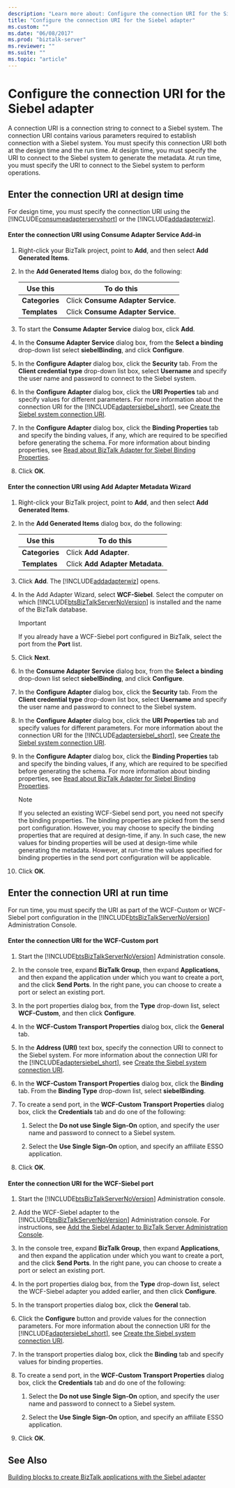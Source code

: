 ```yaml
---
description: "Learn more about: Configure the connection URI for the Siebel adapter"
title: "Configure the connection URI for the Siebel adapter"
ms.custom: ""
ms.date: "06/08/2017"
ms.prod: "biztalk-server"
ms.reviewer: ""
ms.suite: ""
ms.topic: "article"
---
```

# Configure the connection URI for the Siebel adapter
A connection URI is a connection string to connect to a Siebel system. The connection URI contains various parameters required to establish connection with a Siebel system. You must specify this connection URI both at the design time and the run time. At design time, you must specify the URI to connect to the Siebel system to generate the metadata. At run time, you must specify the URI to connect to the Siebel system to perform operations.  

## Enter the connection URI at design time  
 For design time, you must specify the connection URI using the [!INCLUDE[consumeadapterservshort](../../includes/consumeadapterservshort-md.md)] or the [!INCLUDE[addadapterwiz](../../includes/addadapterwiz-md.md)].  

#### Enter the connection URI using Consume Adapter Service Add-in  

1. Right-click your BizTalk project, point to **Add**, and then select **Add Generated Items**.  

2. In the **Add Generated Items** dialog box, do the following:  


   |    Use this    |             To do this             |
   |----------------|------------------------------------|
   | **Categories** | Click **Consume Adapter Service**. |
   | **Templates**  | Click **Consume Adapter Service**. |


3. To start the **Consume Adapter Service** dialog box, click **Add**.  

4. In the **Consume Adapter Service** dialog box, from the **Select a binding** drop-down list select **siebelBinding**, and click **Configure**.  

5. In the **Configure Adapter** dialog box, click the **Security** tab. From the **Client credential type** drop-down list box, select **Username** and specify the user name and password to connect to the Siebel system.  

6. In the **Configure Adapter** dialog box, click the **URI Properties** tab and specify values for different parameters. For more information about the connection URI for the [!INCLUDE[adaptersiebel_short](../../includes/adaptersiebel-short-md.md)], see [Create the Siebel system connection URI](../../adapters-and-accelerators/adapter-siebel/create-the-siebel-system-connection-uri.md).  

7. In the **Configure Adapter** dialog box, click the **Binding Properties** tab and specify the binding values, if any, which are required to be specified before generating the schema. For more information about binding properties, see [Read about BizTalk Adapter for Siebel Binding Properties](../../adapters-and-accelerators/adapter-siebel/read-about-biztalk-adapter-for-siebel-binding-properties.md).  

8. Click **OK**.  

#### Enter the connection URI using Add Adapter Metadata Wizard  

1. Right-click your BizTalk project, point to **Add**, and then select **Add Generated Items**.  

2. In the **Add Generated Items** dialog box, do the following:  


   |    Use this    |           To do this            |
   |----------------|---------------------------------|
   | **Categories** |     Click **Add Adapter**.      |
   | **Templates**  | Click **Add Adapter Metadata**. |


3. Click **Add**. The [!INCLUDE[addadapterwiz](../../includes/addadapterwiz-md.md)] opens.  

4. In the Add Adapter Wizard, select **WCF-Siebel**. Select the computer on which [!INCLUDE[btsBizTalkServerNoVersion](../../includes/btsbiztalkservernoversion-md.md)] is installed and the name of the BizTalk database.  

   > [!IMPORTANT]
   >  If you already have a WCF-Siebel port configured in BizTalk, select the port from the **Port** list.  

5. Click **Next**.  

6. In the **Consume Adapter Service** dialog box, from the **Select a binding** drop-down list select **siebelBinding**, and click **Configure**.  

7. In the **Configure Adapter** dialog box, click the **Security** tab. From the **Client credential type** drop-down list box, select **Username** and specify the user name and password to connect to the Siebel system.  

8. In the **Configure Adapter** dialog box, click the **URI Properties** tab and specify values for different parameters. For more information about the connection URI for the [!INCLUDE[adaptersiebel_short](../../includes/adaptersiebel-short-md.md)], see [Create the Siebel system connection URI](../../adapters-and-accelerators/adapter-siebel/create-the-siebel-system-connection-uri.md).  

9. In the **Configure Adapter** dialog box, click the **Binding Properties** tab and specify the binding values, if any, which are required to be specified before generating the schema. For more information about binding properties, see [Read about BizTalk Adapter for Siebel Binding Properties](../../adapters-and-accelerators/adapter-siebel/read-about-biztalk-adapter-for-siebel-binding-properties.md).  

    > [!NOTE]
    >  If you selected an existing WCF-Siebel send port, you need not specify the binding properties. The binding properties are picked from the send port configuration. However, you may choose to specify the binding properties that are required at design-time, if any. In such case, the new values for binding properties will be used at design-time while generating the metadata. However, at run-time the values specified for binding properties in the send port configuration will be applicable.  

10. Click **OK**.  

## Enter the connection URI at run time  
 For run time, you must specify the URI as part of the WCF-Custom or WCF-Siebel port configuration in the [!INCLUDE[btsBizTalkServerNoVersion](../../includes/btsbiztalkservernoversion-md.md)] Administration Console.  

#### Enter the connection URI for the WCF-Custom port  

1. Start the [!INCLUDE[btsBizTalkServerNoVersion](../../includes/btsbiztalkservernoversion-md.md)] Administration console.  

2. In the console tree, expand **BizTalk Group**, then expand **Applications**, and then expand the application under which you want to create a port, and the click **Send Ports**. In the right pane, you can choose to create a port or select an existing port.  

3. In the port properties dialog box, from the **Type** drop-down list, select **WCF-Custom**, and then click **Configure**.  

4. In the **WCF-Custom Transport Properties** dialog box, click the **General** tab.  

5. In the **Address (URI)** text box, specify the connection URI to connect to the Siebel system. For more information about the connection URI for the [!INCLUDE[adaptersiebel_short](../../includes/adaptersiebel-short-md.md)], see [Create the Siebel system connection URI](../../adapters-and-accelerators/adapter-siebel/create-the-siebel-system-connection-uri.md).  

6. In the **WCF-Custom Transport Properties** dialog box, click the **Binding** tab. From the **Binding Type** drop-down list, select **siebelBinding**.  

7. To create a send port, in the **WCF-Custom Transport Properties** dialog box, click the **Credentials** tab and do one of the following:  

   1.  Select the **Do not use Single Sign-On** option, and specify the user name and password to connect to a Siebel system.  

   2.  Select the **Use Single Sign-On** option, and specify an affiliate ESSO application.  

8. Click **OK**.  

#### Enter the connection URI for the WCF-Siebel port  

1. Start the [!INCLUDE[btsBizTalkServerNoVersion](../../includes/btsbiztalkservernoversion-md.md)] Administration console.  

2. Add the WCF-Siebel adapter to the [!INCLUDE[btsBizTalkServerNoVersion](../../includes/btsbiztalkservernoversion-md.md)] Administration console. For instructions, see [Add the Siebel Adapter to BizTalk Server Administration Console](../../adapters-and-accelerators/adapter-siebel/add-the-siebel-adapter-to-biztalk-server-administration-console.md).  

3. In the console tree, expand **BizTalk Group**, then expand **Applications**, and then expand the application under which you want to create a port, and the click **Send Ports**. In the right pane, you can choose to create a port or select an existing port.  

4. In the port properties dialog box, from the **Type** drop-down list, select the WCF-Siebel adapter you added earlier, and then click **Configure**.  

5. In the transport properties dialog box, click the **General** tab.  

6. Click the **Configure** button and provide values for the connection parameters. For more information about the connection URI for the [!INCLUDE[adaptersiebel_short](../../includes/adaptersiebel-short-md.md)], see [Create the Siebel system connection URI](../../adapters-and-accelerators/adapter-siebel/create-the-siebel-system-connection-uri.md).  

7. In the transport properties dialog box, click the **Binding** tab and specify values for binding properties.  

8. To create a send port, in the **WCF-Custom Transport Properties** dialog box, click the **Credentials** tab and do one of the following:  

   1.  Select the **Do not use Single Sign-On** option, and specify the user name and password to connect to a Siebel system.  

   2.  Select the **Use Single Sign-On** option, and specify an affiliate ESSO application.  

9. Click **OK**.  

## See Also  
[Building blocks to create BizTalk applications with the Siebel adapter](../../adapters-and-accelerators/adapter-siebel/building-blocks-to-create-biztalk-applications-with-the-siebel-adapter.md)
